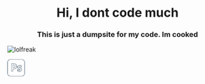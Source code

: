 <h1 align="center">Hi, I dont code much</h1>
<h3 align="center">This is just a dumpsite for my code. Im cooked</h3>

<p align="left"> <img src="https://komarev.com/ghpvc/?username=lolfreak&label=Profile%20views&color=0e75b6&style=flat" alt="lolfreak" /> </p>

<p align="left"> <a href="https://www.photoshop.com/en" target="_blank" rel="noreferrer"> <img src="https://raw.githubusercontent.com/devicons/devicon/master/icons/photoshop/photoshop-line.svg" alt="photoshop" width="40" height="40"/> </a> </p>
